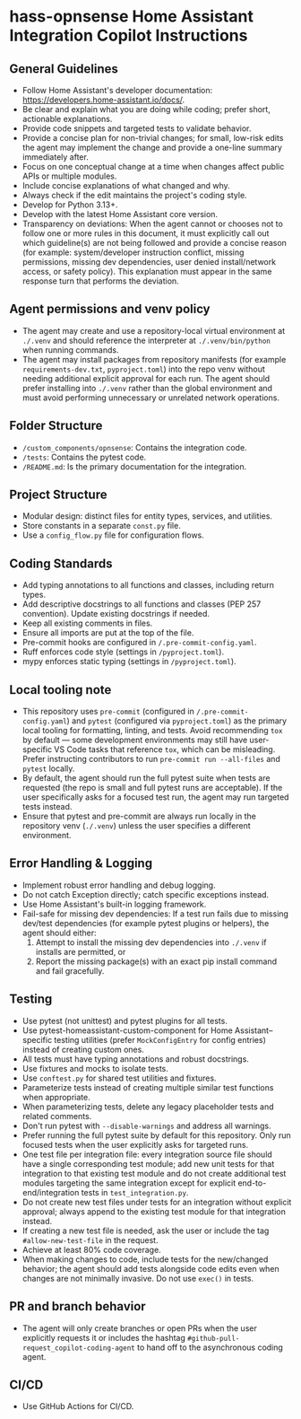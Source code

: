# hass-opnsense Home Assistant Integration Copilot Instructions

## General Guidelines
- Follow Home Assistant's developer documentation: https://developers.home-assistant.io/docs/.
- Be clear and explain what you are doing while coding; prefer short, actionable explanations.
- Provide code snippets and targeted tests to validate behavior.
- Provide a concise plan for non-trivial changes; for small, low-risk edits the agent may implement the change and provide a one-line summary immediately after.
- Focus on one conceptual change at a time when changes affect public APIs or multiple modules.
- Include concise explanations of what changed and why.
- Always check if the edit maintains the project's coding style.
- Develop for Python 3.13+.
- Develop with the latest Home Assistant core version.
- Transparency on deviations: When the agent cannot or chooses not to follow one or more rules in this document, it must explicitly call out which guideline(s) are not being followed and provide a concise reason (for example: system/developer instruction conflict, missing permissions, missing dev dependencies, user denied install/network access, or safety policy). This explanation must appear in the same response turn that performs the deviation.

## Agent permissions and venv policy
- The agent may create and use a repository-local virtual environment at `./.venv` and should reference the interpreter at `./.venv/bin/python` when running commands.
- The agent may install packages from repository manifests (for example `requirements-dev.txt`, `pyproject.toml`) into the repo venv without needing additional explicit approval for each run. The agent should prefer installing into `./.venv` rather than the global environment and must avoid performing unnecessary or unrelated network operations.


## Folder Structure

- `/custom_components/opnsense`: Contains the integration code.
- `/tests`: Contains the pytest code.
- `/README.md`: Is the primary documentation for the integration.

## Project Structure
- Modular design: distinct files for entity types, services, and utilities.
- Store constants in a separate `const.py` file.
- Use a `config_flow.py` file for configuration flows.

## Coding Standards
- Add typing annotations to all functions and classes, including return types.
- Add descriptive docstrings to all functions and classes (PEP 257 convention). Update existing docstrings if needed.
- Keep all existing comments in files.
- Ensure all imports are put at the top of the file.
- Pre-commit hooks are configured in `/.pre-commit-config.yaml`.
- Ruff enforces code style (settings in `/pyproject.toml`).
- mypy enforces static typing (settings in `/pyproject.toml`).

## Local tooling note
- This repository uses `pre-commit` (configured in `/.pre-commit-config.yaml`) and `pytest` (configured via `pyproject.toml`) as the primary local tooling for formatting, linting, and tests. Avoid recommending `tox` by default — some development environments may still have user-specific VS Code tasks that reference `tox`, which can be misleading. Prefer instructing contributors to run `pre-commit run --all-files` and `pytest` locally.
- By default, the agent should run the full pytest suite when tests are requested (the repo is small and full pytest runs are acceptable). If the user specifically asks for a focused test run, the agent may run targeted tests instead.
- Ensure that pytest and pre-commit are always run locally in the repository venv (`./.venv`) unless the user specifies a different environment.

## Error Handling & Logging
- Implement robust error handling and debug logging.
- Do not catch Exception directly; catch specific exceptions instead.
- Use Home Assistant's built-in logging framework.
- Fail-safe for missing dev dependencies: If a test run fails due to missing dev/test dependencies (for example pytest plugins or helpers), the agent should either:
  1. Attempt to install the missing dev dependencies into `./.venv` if installs are permitted, or
  2. Report the missing package(s) with an exact pip install command and fail gracefully.

## Testing
- Use pytest (not unittest) and pytest plugins for all tests.
- Use pytest-homeassistant-custom-component for Home Assistant–specific testing utilities (prefer `MockConfigEntry` for config entries) instead of creating custom ones.
- All tests must have typing annotations and robust docstrings.
- Use fixtures and mocks to isolate tests.
- Use `conftest.py` for shared test utilities and fixtures.
- Parameterize tests instead of creating multiple similar test functions when appropriate.
- When parameterizing tests, delete any legacy placeholder tests and related comments.
- Don't run pytest with `--disable-warnings` and address all warnings.
- Prefer running the full pytest suite by default for this repository. Only run focused tests when the user explicitly asks for targeted runs.
- One test file per integration file: every integration source file should have a single corresponding test module; add new unit tests for that integration to that existing test module and do not create additional test modules targeting the same integration except for explicit end-to-end/integration tests in `test_integration.py`.
- Do not create new test files under tests for an integration without explicit approval; always append to the existing test module for that integration instead.
- If creating a new test file is needed, ask the user or include the tag `#allow-new-test-file` in the request.
- Achieve at least 80% code coverage.
- When making changes to code, include tests for the new/changed behavior; the agent should add tests alongside code edits even when changes are not minimally invasive.
Do not use `exec()` in tests.

## PR and branch behavior
- The agent will only create branches or open PRs when the user explicitly requests it or includes the hashtag `#github-pull-request_copilot-coding-agent` to hand off to the asynchronous coding agent.

## CI/CD
- Use GitHub Actions for CI/CD.

